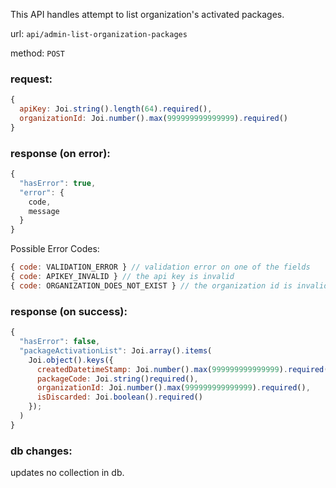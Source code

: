 This API handles attempt to list organization's activated packages.

url: `api/admin-list-organization-packages`

method: `POST`

### request: 
```js
{
  apiKey: Joi.string().length(64).required(),
  organizationId: Joi.number().max(999999999999999).required()
}
```

### response (on error):
```js
{
  "hasError": true,
  "error": {
    code,
    message
  }
}
```

Possible Error Codes:
```js
{ code: VALIDATION_ERROR } // validation error on one of the fields
{ code: APIKEY_INVALID } // the api key is invalid
{ code: ORGANIZATION_DOES_NOT_EXIST } // the organization id is invalid
```

### response (on success):
```js
{
  "hasError": false,
  "packageActivationList": Joi.array().items(
    Joi.object().keys({
      createdDatetimeStamp: Joi.number().max(999999999999999).required(),
      packageCode: Joi.string()required(),
      organizationId: Joi.number().max(999999999999999).required(),
      isDiscarded: Joi.boolean().required()
    });
  )
}
```

### db changes:
updates no collection in db.